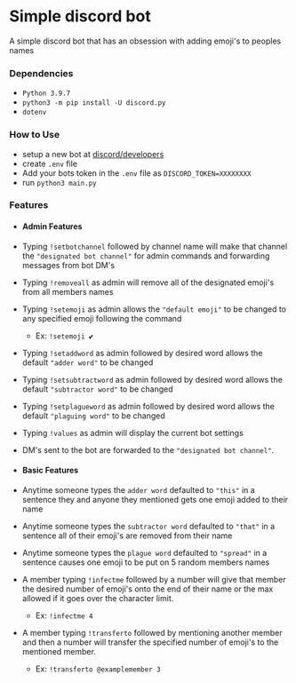 # Simple discord bot
A simple discord bot that has an obsession with adding emoji's to peoples names

### Dependencies

* `Python 3.9.7`
* `python3 -m pip install -U discord.py`
* `dotenv`

### How to Use

* setup a new bot at [discord/developers](https://discord.com/login?redirect_to=%2Fdevelopers%2Fapplications)
* create `.env` file
* Add your bots token in the `.env` file as `DISCORD_TOKEN=XXXXXXXX`
* run `python3 main.py`

### Features

* #### Admin Features
* Typing `!setbotchannel` followed by channel name will make that channel the `"designated bot channel"` for admin commands and forwarding messages from bot DM's
* Typing `!removeall` as admin will remove all of the designated emoji's from all members names
* Typing `!setemoji` as admin allows the `"default emoji"` to be changed to any specified emoji following the command
  * Ex: `!setemoji 💕`
* Typing `!setaddword` as admin followed by desired word allows the default `"adder word"` to be changed
* Typing `!setsubtractword` as admin followed by desired word allows the default `"subtractor word"` to be changed
* Typing `!setplagueword` as admin followed by desired word allows the default `"plaguing word"` to be changed
* Typing `!values` as admin will display the current bot settings

* DM's sent to the bot are forwarded to the `"designated bot channel"`.

* #### Basic Features
* Anytime someone types the `adder word` defaulted to `"this"` in a sentence they and anyone they mentioned gets one emoji added to their name
* Anytime someone types the `subtractor word` defaulted to `"that"` in a sentence all of their emoji's are removed from their name
* Anytime someone types the `plague word` defaulted to `"spread"` in a sentence causes one emoji to be put on 5 random members names
* A member typing `!infectme` followed by a number will give that member the desired number of emoji's onto the end of their name or the max allowed if it goes over the character limit.
  * Ex: `!infectme 4`
* A member typing `!transferto` followed by mentioning another member and then a number will transfer the specified number of emoji's to the mentioned member.
  * Ex: `!transferto @examplemember 3`
